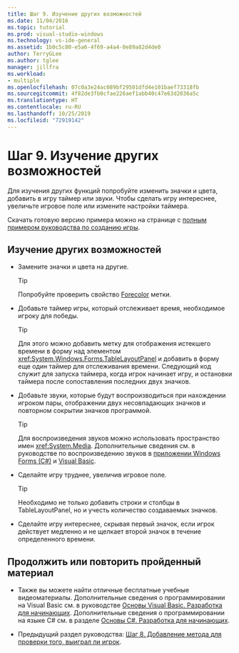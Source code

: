 ```yaml
---
title: Шаг 9. Изучение других возможностей
ms.date: 11/04/2016
ms.topic: tutorial
ms.prod: visual-studio-windows
ms.technology: vs-ide-general
ms.assetid: 1b0c5c80-e5a6-4f69-a4a4-0e89a82d4de0
author: TerryGLee
ms.author: tglee
manager: jillfra
ms.workload:
- multiple
ms.openlocfilehash: 07c0a3e24ac089bf29501dfd4e101baef73318fb
ms.sourcegitcommit: 4f82de3fb0cfae226aef1abb40c47e63d2036a5c
ms.translationtype: HT
ms.contentlocale: ru-RU
ms.lasthandoff: 10/25/2019
ms.locfileid: "72919142"
---
```

# <a name="step-9-try-other-features"></a>Шаг 9. Изучение других возможностей
Для изучения других функций попробуйте изменить значки и цвета, добавить в игру таймер или звуки. Чтобы сделать игру интереснее, увеличьте игровое поле или измените настройки таймера.

Скачать готовую версию примера можно на странице с [полным примером руководства по созданию игры](https://code.msdn.microsoft.com/Complete-Matching-Game-4cffddba).

## <a name="to-try-other-features"></a>Изучение других возможностей

- Замените значки и цвета на другие.

    > [!TIP]
    > Попробуйте проверить свойство [Forecolor](<xref:System.Windows.Forms.Control.ForeColor%2A>) метки.

- Добавьте таймер игры, который отслеживает время, необходимое игроку для победы.

    > [!TIP]
    > Для этого можно добавить метку для отображения истекшего времени в форму над элементом <xref:System.Windows.Forms.TableLayoutPanel> и добавить в форму еще один таймер для отслеживания времени. Следующий код служит для запуска таймера, когда игрок начинает игру, и остановки таймера после сопоставления последних двух значков.

- Добавьте звуки, которые будут воспроизводиться при нахождении игроком пары, отображении двух несовпадающих значков и повторном сокрытии значков программой.

    > [!TIP]
    > Для воспроизведения звуков можно использовать пространство имен <xref:System.Media>. Дополнительные сведения см. в руководстве по воспроизведению звуков в [приложении Windows Forms (C#)](https://www.youtube.com/watch?v=qOh4ooHg1UU&feature=youtu.be) и [Visual Basic](https://www.youtube.com/watch?v=-4oPDeQrtMs&feature=youtu.be).

- Сделайте игру труднее, увеличив игровое поле.

    > [!TIP]
    > Необходимо не только добавить строки и столбцы в TableLayoutPanel, но и учесть количество создаваемых значков.

- Сделайте игру интереснее, скрывая первый значок, если игрок действует медленно и не щелкает второй значок в течение определенного времени.

## <a name="to-continue-or-review"></a>Продолжить или повторить пройденный материал

- Также вы можете найти отличные бесплатные учебные видеоматериалы. Дополнительные сведения о программировании на Visual Basic см. в руководстве [Основы Visual Basic. Разработка для начинающих](https://channel9.msdn.com/Series/Visual-Basic-Development-for-Absolute-Beginners). Дополнительные сведения о программировании на языке C# см. в разделе [Основы C#. Разработка для начинающих](https://channel9.msdn.com/Series/C-Sharp-Fundamentals-Development-for-Absolute-Beginners).

- Предыдущий раздел руководства: [Шаг 8. Добавление метода для проверки того, выиграл ли игрок](../ide/step-8-add-a-method-to-verify-whether-the-player-won.md).
